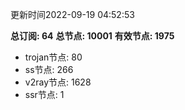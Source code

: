 更新时间2022-09-19 04:52:53

**总订阅: 64**
**总节点: 10001**
**有效节点: 1975**
- trojan节点: 80
- ss节点: 266
- v2ray节点: 1628
- ssr节点: 1
